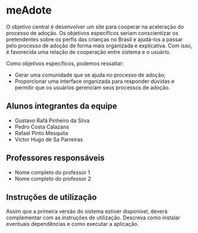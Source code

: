 # meAdote

O objetivo central é desenvolver um site para cooperar na aceleração do processo de adoção. Os objetivos específicos seriam conscientizar os pretendentes sobre os perfis das crianças no Brasil e ajudá-los a passar pelo processo de adoção de forma mais organizada e explicativa. Com isso, é favorecida uma relação de cooperação entre sistema e o usuário.

Como objetivos específicos, podemos ressaltar:

 * Gerar uma comunidade que se ajuda no processo de adoção;
 * Proporcionar uma interface organizada para responder dúvidas e permitir que os usuários gerenciam seus processos de adoção.


## Alunos integrantes da equipe

* Gustavo Rafá Pinheiro da Silva
* Pedro Costa Calazans
* Rafael Pinto Mesquita
* Victor Hugo de Sa Parreiras

## Professores responsáveis

* Nome completo do professor 1
* Nome completo do professor 2

## Instruções de utilização

Assim que a primeira versão do sistema estiver disponível, deverá complementar com as instruções de utilização. Descreva como instalar eventuais dependências e como executar a aplicação.

